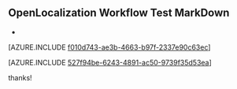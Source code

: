 ## OpenLocalization Workflow Test MarkDown
* 

[AZURE.INCLUDE [f010d743-ae3b-4663-b97f-2337e90c63ec](calleeMd1.md)]



[AZURE.INCLUDE [527f94be-6243-4891-ac50-9739f35d53ea](calleeMd2.md)]

 
thanks!